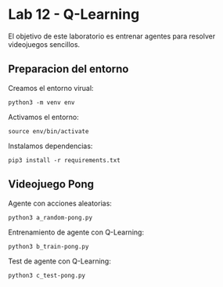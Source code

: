 # Lab 12 - Q-Learning
El objetivo de este laboratorio es entrenar agentes para resolver videojuegos sencillos.
## Preparacion del entorno
Creamos el entorno virual:
```
python3 -m venv env
```
Activamos el entorno:
```
source env/bin/activate
```
Instalamos dependencias:
```
pip3 install -r requirements.txt
```

## Videojuego Pong
Agente con acciones aleatorias:
```
python3 a_random-pong.py
```
Entrenamiento de agente con Q-Learning:
```
python3 b_train-pong.py
```
Test de agente con Q-Learning:
```
python3 c_test-pong.py
```